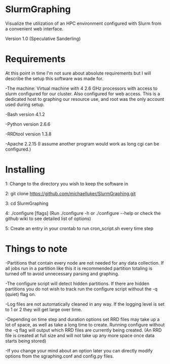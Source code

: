 SlurmGraphing
=============

Visualize the utilization of an HPC environment configured with Slurm from a convenient web interface.

Version 1.0 (Speculative Sanderling)

Requirements
============

At this point in time I'm not sure about absolute requirements but I will describe the setup this software was made for.

-The machine: Virtual machine with 4 2.6 GHz processors with access to slurm configured for our cluster. Also configured for web access. This is a dedicated host to graphing our resource use, and root was the only account used during setup.

-Bash version 4.1.2

-Python version 2.6.6

-RRDtool version 1.3.8

-Apache 2.2.15 (I assume another program would work as long cgi can be configured.)

Installing
==========

1: Change to the directory you wish to keep the software in

2: git clone https://github.com/michaelluker/SlurmGraphing.git

3: cd SlurmGraphing

4: ./configure \[flags\] (Run ./configure -h or ./configure --help or check the github wiki to see detailed list of options)

5: Create an entry in your crontab to run cron_script.sh every time step
    
Things to note
==============

-Partitions that contain every node are not needed for any data collection. If all jobs run in a partition like this it is recommended partition totaling is turned off to avoid unnecessary parsing and graphing.

-The configure script will detect hidden partitions. If there are hidden partitions you do not wish to track run the configure script without the -q (quiet) flag on.

-Log files are not automatically cleaned in any way. If the logging level is set to 1 or 2 they will get large over time.

-Depending on time step and duration options set RRD files may take up a lot of space, as well as take a long time to create. Running configure without the -q flag will output which RRD files are currently being created. (An RRD file is created at full size and will not take up any more space once data starts being stored)

-If you change your mind about an option later you can directly modify options from the sgraphing.conf and config.py files.

